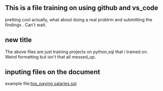 ## This is a file training on using github and vs_code
pretting cool actually, what about doing a real problrm and submitting the findings . Can't wait.
## **new title**
The above files are just training projects on python,sql that i trained on. Weird formatting but isn't that all messed_up.
## inputing files on the document
example file:[top_paying salaries.sql](practice_examples\sql_load\project\1_top_paying.sql)